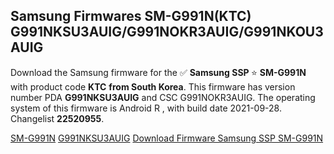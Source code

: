 <h2>Samsung Firmwares SM-G991N(KTC) G991NKSU3AUIG/G991NOKR3AUIG/G991NKOU3AUIG</h2>
Download the Samsung firmware for the ✅ <strong>Samsung SSP </strong> ⭐ <strong>SM-G991N</strong> with product code <strong>KTC</strong> <strong> from South Korea</strong>. This firmware has version number PDA <strong>G991NKSU3AUIG</strong> and CSC G991NOKR3AUIG. The operating system of this firmware is Android R , with build date 2021-09-28. Changelist <strong>22520955</strong>.


[SM-G991N](https://samfirm.shop/samsung/model/SM-G991N)
[G991NKSU3AUIG](https://samfirm.shop/samsung/pda/G991NKSU3AUIG)
[Download Firmware Samsung SSP SM-G991N](https://samfirm.shop/samsung/firmware/460287)
